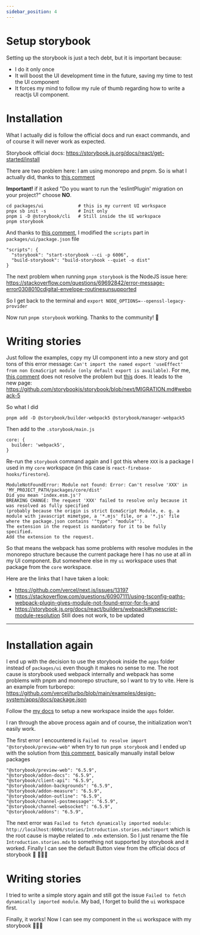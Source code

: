 ```yaml
---
sidebar_position: 4
---
```


# Setup storybook

Setting up the storybook is just a tech debt, but it is important because:

- I do it only once
- It will boost the UI development time in the future, saving my time to test the UI component
- It forces my mind to follow my rule of thumb regarding how to write a reactjs UI component.

# Installation

What I actually did is follow the official docs and run exact commands, and of course it will never work as expected.

Storybook official docs: https://storybook.js.org/docs/react/get-started/install

There are two problem here: I am using monorepo and pnpm.
So is what I actually did, thanks to [this comment](https://github.com/storybookjs/storybook/issues/12995#issuecomment-813630999)

**Important!** if it asked "Do you want to run the 'eslintPlugin' migration on your project?" choose **NO**.

```
cd packages/ui             # this is my current UI workspace
pnpx sb init -s            # Init only
pnpm i -D @storybook/cli   # Still inside the UI workspace
pnpm storybook
```

And thanks to [this comment](https://github.com/vercel/turbo/discussions/374#discussioncomment-1865933), I modified the `scripts` part in `packages/ui/package.json` file

```
"scripts": {
  "storybook": "start-storybook --ci -p 6006",
  "build-storybook": "build-storybook --quiet -o dist"
}
```

The next problem when running `pnpm storybook` is the NodeJS issue here: https://stackoverflow.com/questions/69692842/error-message-error0308010cdigital-envelope-routinesunsupported

So I get back to the terminal and `export NODE_OPTIONS=--openssl-legacy-provider`

Now run `pnpm storybook` working. Thanks to the community! 🙏

# Writing stories

Just follow the examples, copy my UI component into a new story and got tons of this error message: `Can't import the named export 'useEffect' from non EcmaScript module (only default export is available)`. For me, [this comment](https://github.com/storybookjs/storybook/issues/16690#issuecomment-971579785) does not resolve the problem but [this](https://github.com/storybookjs/storybook/issues/16690#issuecomment-1102663989) does. It leads to the new page: https://github.com/storybookjs/storybook/blob/next/MIGRATION.md#webpack-5

So what I did

```
pnpm add -D @storybook/builder-webpack5 @storybook/manager-webpack5
```

Then add to the `.storybook/main.js`

```
core: {
  builder: 'webpack5',
}
```

Re-run the `storybook` command again and I got this where `XXX` is a package I used in my `core` workspace (in this case is `react-firebase-hooks/firestore`).

```
ModuleNotFoundError: Module not found: Error: Can't resolve 'XXX' in 'MY_PROJECT_PATH/packages/core/dist'
Did you mean 'index.esm.js'?
BREAKING CHANGE: The request 'XXX' failed to resolve only because it was resolved as fully specified
(probably because the origin is strict EcmaScript Module, e. g. a module with javascript mimetype, a '*.mjs' file, or a '*.js' file where the package.json contains '"type": "module"').
The extension in the request is mandatory for it to be fully specified.
Add the extension to the request.
```

So that means the webpack has some problems with resolve modules in the monorepo structure because the current package here I has no use at all in my UI component. But somewhere else in my `ui` workspace uses that package from the `core` workspace.

Here are the links that I have taken a look:

- https://github.com/vercel/next.js/issues/13197
- https://stackoverflow.com/questions/60907111/using-tsconfig-paths-webpack-plugin-gives-module-not-found-error-for-fs-and
- https://storybook.js.org/docs/react/builders/webpack#typescript-module-resolution
  Still does not work, to be updated

---

# Installation again

I end up with the decision to use the storybook inside the `apps` folder instead of `packages/ui` even though it makes no sense to me. The root cause is storybook used webpack internally and webpack has some problems with pnpm and monorepo structure, so I want to try to vite. Here is an example from turborepo: https://github.com/vercel/turbo/blob/main/examples/design-system/apps/docs/package.json

Follow the [my docs](https://github.com/shinaBR2/shinabr2-world/wiki/How-to-add-new-workspace-from-scratch) to setup a new workspace inside the `apps` folder.

I ran through the above process again and of course, the initialization won't easily work.

The first error I encountered is `Failed to resolve import "@storybook/preview-web"` when try to run `pnpm storybook` and I ended up with the solution from [this comment](https://github.com/storybookjs/builder-vite/issues/423#issuecomment-1172985938), basically manually install below packages

```
"@storybook/preview-web": "6.5.9",
"@storybook/addon-docs": "6.5.9",
"@storybook/client-api": "6.5.9",
"@storybook/addon-backgrounds": "6.5.9",
"@storybook/addon-measure": "6.5.9",
"@storybook/addon-outline": "6.5.9",
"@storybook/channel-postmessage": "6.5.9",
"@storybook/channel-websocket": "6.5.9",
"@storybook/addons": "6.5.9",
```

The next error was `Failed to fetch dynamically imported module: http://localhost:6006/stories/Introduction.stories.mdx?import` which is the root cause is maybe related to `.mdx` extension. So I just rename the file `Introduction.stories.mdx` to something not supported by storybook and it worked. Finally I can see the default Button view from the official docs of storybook 🙏 🎉🎉🎉

# Writing stories

I tried to write a simple story again and still got the issue `Failed to fetch dynamically imported module`. My bad, I forget to build the `ui` workspace first.

Finally, it works! Now I can see my component in the `ui` workspace with my storybook 🎉🎉🎉
